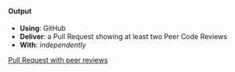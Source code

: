 #### Output
- **Using**: GitHub
- **Deliver**: a Pull Request showing at least two Peer Code Reviews
- **With**: *independently*

[Pull Request with peer reviews](https://github.com/andela-pessien/inverted-index/pull/1)